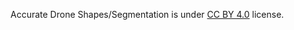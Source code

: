 Accurate Drone Shapes/Segmentation is under [CC BY 4.0](https://creativecommons.org/licenses/by/4.0/legalcode) license.